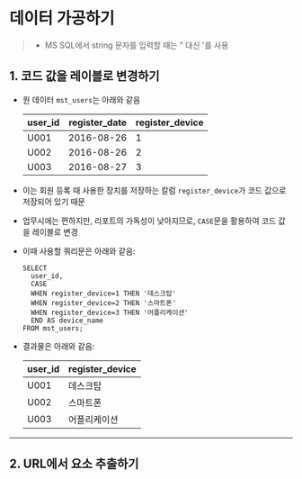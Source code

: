 # 데이터 가공하기

> - MS SQL에서 string 문자를 입력할 때는 " 대신 '를 사용

## 1. 코드 값을 레이블로 변경하기

- 원 데이터 `mst_users`는 아래와 같음

  | user_id | register_date | register_device |
  | ------- | ------------- | --------------- |
  | U001    | 2016-08-26    | 1               |
  | U002    | 2016-08-26    | 2               |
  | U003    | 2016-08-27    | 3               |

- 이는 회원 등록 때 사용한 장치를 저장하는 칼럼 `register_device`가 코드 값으로 저장되어 있기 때문

- 업무시에는 편하지만, 리포트의 가독성이 낮아지므로, `CASE`문을 활용하여 코드 값을 레이블로 변경

- 이때 사용할 쿼리문은 아래와 같음:

  ```mssql
  SELECT
  	user_id,
  	CASE
  	WHEN register_device=1 THEN '데스크탑'
  	WHEN register_device=2 THEN '스마트폰'
  	WHEN register_device=3 THEN '어플리케이션'
  	END AS device_name
  FROM mst_users;
  ```

- 결과물은 아래와 같음:

  | user_id | register_device |
  | ------- | --------------- |
  | U001    | 데스크탑        |
  | U002    | 스마트폰        |
  | U003    | 어플리케이션    |


___

## 2. URL에서 요소 추출하기







